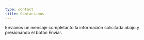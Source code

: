 ```yaml
---
type: contact
title: Contáctanos
---
```


Envíanos un mensaje completanto la información solicitada abajo y presionando el botón Enviar.
